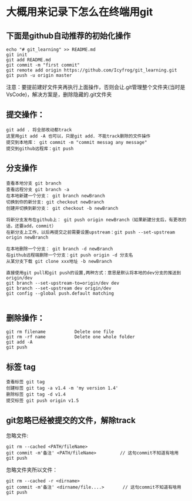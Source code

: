 # 大概用来记录下怎么在终端用git


## 下面是github自动推荐的初始化操作
```
echo "# git_learning" >> README.md
git init
git add README.md
git commit -m "first commit"
git remote add origin https://github.com/Icyfrog/git_learning.git
git push -u origin master
```
注意：要提前建好文件夹再执行上面操作，否则会让.git管理整个文件夹(当时是VsCode)，解决方案是，删除隐藏的.git文件夹

## 提交操作：
```
git add . 将全部改动都track
这里用git add -A 也可以，只是git add. 不能track删除的文件操作
提交到本地库： git commit -m "commit messag any message"
提交到github远程库：git push
```
## 分支操作
```
查看本地分支 git branch
查看远程分支 git branch -a
在本地新建一个分支： git branch newBranch
切换到你的新分支: git checkout newBranch
创建并切换到新分支： git checkout -b newBranch

将新分支发布在github上： git push origin newBranch（如果新建分支后，有更改的话，还要add，commit）
在新分支上工作，以后再提交之前需要设置upstream：git push --set-upstream origin newBranch

在本地删除一个分支： git branch -d newBranch
在github远程端删除一个分支：git push origin -d 分支名
从某分支下载 git clone xxx地址 -b newBranch

直接使用git pull和git push的设置,两种方式：意思是默认将本地的dev分支的推送到origin/dev
git branch --set-upstream-to=origin/dev dev 
git branch --set-upstream dev origin/dev
git config --global push.default matching


```
## 删除操作：
```
git rm filename           Delete one file 
git rm -rf name           Delete one whole folder 
git add -A
git push
```
## 标签 tag
```
查看标签 git tag
创建标签 git tag -a v1.4 -m 'my version 1.4' 
删除标签 git tag -d v1.4
提交标签 git push origin v1.5
```
## git忽略已经被提交的文件，解除track
忽略文件:
```
git rm --cached <PATH/fileName>
git commit -m'备注' <PATH/fileName>         // 这句commit不知道有啥用
git push
```
忽略文件夹所以文件：
```
git rm --cached -r <dirname>
git commit -m'备注' <dirname/file....>       // 这句commit不知道有啥用
git push
```
